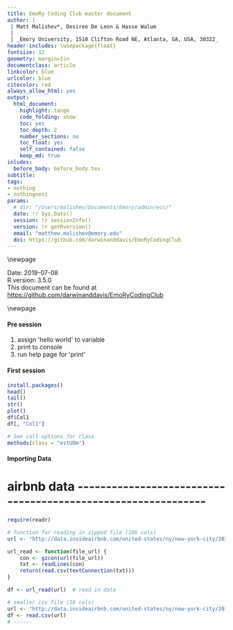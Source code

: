 ```yaml
---
title: EmoRy Coding Club master document 
author: |
 | Matt Malishev*, Desiree De Leon & Hasse Walum     
 |  
 | _Emory University, 1510 Clifton Road NE, Atlanta, GA, USA, 30322_
header-includes: \usepackage{float}
fontsize: 12
geometry: margin=1in
documentclass: article
linkcolor: blue
urlcolor: blue
citecolor: red
always_allow_html: yes
output:
  html_document:
    highlight: tango
    code_folding: show
    toc: yes
    toc_depth: 2
    number_sections: no
    toc_float: yes
    self_contained: false
    keep_md: true
inludes:
  before_body: before_body.tex
subtitle: 
tags:
- nothing
- nothingness
params: 
  # dir: "/Users/malishev/Documents/Emory/admin/ecc/"
  date: !r Sys.Date()
  session: !r sessionInfo()  
  version: !r getRversion()
  email: "matthew.malishev@emory.edu"
  doi: https://github.com/darwinanddavis/EmoRyCodingClub
---
```


<script type="text/x-mathjax-config">
  MathJax.Hub.Config({ TeX: { equationNumbers: {autoNumber: "all"} } });
</script>





\newpage   

Date: 2019-07-08  
R version: 3.5.0  
This document can be found at https://github.com/darwinanddavis/EmoRyCodingClub  

<!-- ____________________________________________________________________________ -->
<!-- ____________________________________________________________________________ -->
<!-- ____________________________________________________________________________ -->
<!-- start body -->

\newpage  

#### Pre session  
1. assign 'hello world' to variable    
2. print to console  
3. run help page for 'print'  

#### First session  

```r
install.packages()
head()
tail()
str()
plot()
df$Col1
df[, "Col1"]

# See call options for class
methods(class = "estUDm")
```

<!-- #### TOC     -->
<!-- What the session covers   -->
<!-- Dataset   -->
<!-- Showcase of what you'll learn by the end   -->



#### Importing Data

# airbnb data -------------------------------------------------------------


```r
require(readr)

# function for reading in zipped file (106 cols)
url <- "http://data.insideairbnb.com/united-states/ny/new-york-city/2019-06-02/data/listings.csv.gz"

url_read <- function(file_url) {
    con <- gzcon(url(file_url))
    txt <- readLines(con)
    return(read.csv(textConnection(txt)))
}

df <- url_read(url)  # read in data

# smaller csv file (16 cols)
url <- "http://data.insideairbnb.com/united-states/ny/new-york-city/2019-06-02/visualisations/listings.csv"
df <- read.csv(url)
# ------
```
<!-- end body -->
<!-- ____________________________________________________________________________ -->
<!-- ____________________________________________________________________________ -->
<!-- ____________________________________________________________________________ -->
